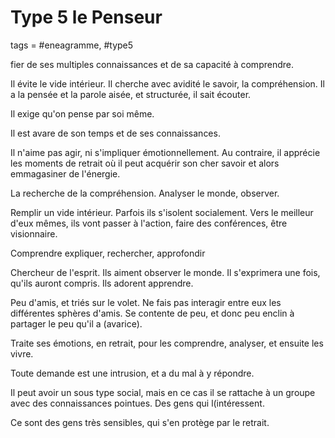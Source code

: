 # Type 5 le Penseur
tags = #eneagramme, #type5

fier de ses multiples connaissances et de sa capacité à comprendre.

Il évite le vide intérieur. Il cherche avec avidité le savoir, la compréhension. Il a la pensée et la parole aisée, et structurée, il sait écouter.

Il exige qu'on pense par soi même.

Il est avare de son temps et de ses connaissances.

Il n'aime pas agir, ni s'impliquer émotionnellement. Au contraire, il apprécie les moments de retrait où il peut acquérir son cher savoir et alors emmagasiner de l'énergie.

La recherche de la compréhension. Analyser le monde, observer.

Remplir un vide intérieur. Parfois ils s'isolent socialement. Vers le meilleur d'eux mêmes, ils vont passer à l'action, faire des conférences, être visionnaire.

Comprendre expliquer, rechercher, approfondir

Chercheur de l'esprit. Ils aiment observer le monde. Il s'exprimera une fois, qu'ils auront compris. Ils adorent apprendre.

Peu d'amis, et triés sur le volet. Ne fais pas interagir entre eux les différentes sphères d'amis. Se contente de peu, et donc peu enclin à partager le peu qu'il a (avarice).

Traite ses émotions, en retrait, pour les comprendre, analyser, et ensuite les vivre.

Toute demande est une intrusion, et a du mal à y répondre.

Il peut avoir un sous type social, mais en ce cas il se rattache à un groupe avec des connaissances pointues. Des gens qui l(intéressent.

Ce sont des gens très sensibles, qui s'en protège par le retrait.

